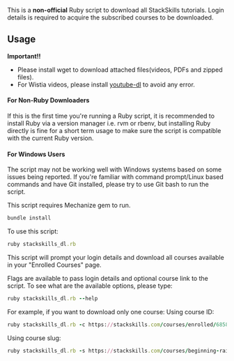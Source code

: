 This is a **non-official** Ruby script to download all StackSkills tutorials. Login details is required to acquire the subscribed courses to be downloaded.

## Usage
**Important!!**
- Please install wget to download attached files(videos, PDFs and zipped files).
- For Wistia videos, please install [youtube-dl](https://github.com/rg3/youtube-dl) to avoid any error.

#### For Non-Ruby Downloaders
If this is the first time you're running a Ruby script, it is recommended to install Ruby via a version manager i.e. rvm or rbenv, but installing Ruby directly is fine for a short term usage to make sure the script is compatible with the current Ruby version.

#### For Windows Users
The script may not be working well with Windows systems based on some issues being reported. If you're familiar with command prompt/Linux based commands and have Git installed, please try to use Git bash to run the script.

This script requires Mechanize gem to run.
```ruby
bundle install
```

To use this script:
```ruby
ruby stackskills_dl.rb
```
This script will prompt your login details and download all courses available in your "Enrolled Courses" page.

Flags are available to pass login details and optional course link to the script.
To see what are the available options, please type:
```ruby
ruby stackskills_dl.rb --help
```

For example, if you want to download only one course:
Using course ID:
```ruby
ruby stackskills_dl.rb -c https://stackskills.com/courses/enrolled/68582
```

Using course slug:
```ruby
ruby stackskills_dl.rb -s https://stackskills.com/courses/beginning-rails-programming
```
